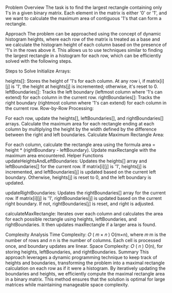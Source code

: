 Problem Overview
The task is to find the largest rectangle containing only 1's in a given binary matrix. Each element in the matrix is either '0' or '1', and we want to calculate the maximum area of contiguous '1's that can form a rectangle.

Approach
The problem can be approached using the concept of dynamic histogram heights, where each row of the matrix is treated as a base and we calculate the histogram height of each column based on the presence of '1's in the rows above it. This allows us to use techniques similar to finding the largest rectangle in a histogram for each row, which can be efficiently solved with the following steps.

Steps to Solve
Initialize Arrays:

heights[]: Stores the height of '1's for each column. At any row i, if matrix[i][j] is '1', the height at heights[j] is incremented; otherwise, it's reset to 0.
leftBoundaries[]: Tracks the left boundary (leftmost column where '1's can extend) for each column in the current row.
rightBoundaries[]: Tracks the right boundary (rightmost column where '1's can extend) for each column in the current row.
Row-by-Row Processing:

For each row, update the heights[], leftBoundaries[], and rightBoundaries[] arrays.
Calculate the maximum area for each rectangle ending at each column by multiplying the height by the width defined by the difference between the right and left boundaries.
Calculate Maximum Rectangle Area:

For each column, calculate the rectangle area using the formula area = height * (rightBoundary - leftBoundary).
Update maxRectangle with the maximum area encountered.
Helper Functions
updateHeightsAndLeftBoundaries: Updates the heights[] array and leftBoundaries[] for the current row. If matrix[i][j] is '1', heights[j] is incremented, and leftBoundaries[j] is updated based on the current left boundary. Otherwise, heights[j] is reset to 0, and the left boundary is updated.

updateRightBoundaries: Updates the rightBoundaries[] array for the current row. If matrix[i][j] is '1', rightBoundaries[j] is updated based on the current right boundary. If not, rightBoundaries[j] is reset, and right is adjusted.

calculateMaxRectangle: Iterates over each column and calculates the area for each possible rectangle using heights, leftBoundaries, and rightBoundaries. It then updates maxRectangle if a larger area is found.

Complexity Analysis
Time Complexity: 
𝑂
(
𝑚
×
𝑛
)
O(m×n), where 
𝑚
m is the number of rows and 
𝑛
n is the number of columns. Each cell is processed once, and boundary updates are linear.
Space Complexity: 
𝑂
(
𝑛
)
O(n), for storing heights, leftBoundaries, and rightBoundaries.
Summary
This approach leverages a dynamic programming technique to keep track of heights and boundaries, transforming the problem into a maximal rectangle calculation on each row as if it were a histogram. By iteratively updating the boundaries and heights, we efficiently compute the maximal rectangle area in a binary matrix. This method ensures that the solution is optimal for large matrices while maintaining manageable space complexity.